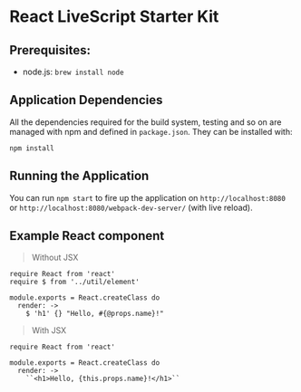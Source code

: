 React LiveScript Starter Kit
============================

## Prerequisites:

- node.js: `brew install node`

## Application Dependencies

All the dependencies required for the build system, testing and so on are managed with npm and defined in `package.json`.
They can be installed with:

```
npm install
```

## Running the Application

You can run `npm start` to fire up the application on `http://localhost:8080`
or `http://localhost:8080/webpack-dev-server/` (with live reload).

## Example React component

> Without JSX

```LiveScript
require React from 'react'
require $ from '../util/element'

module.exports = React.createClass do
  render: ->
    $ 'h1' {} "Hello, #{@props.name}!"
```

> With JSX

```LiveScript
require React from 'react'

module.exports = React.createClass do
  render: ->
    ``<h1>Hello, {this.props.name}!</h1>``
```
